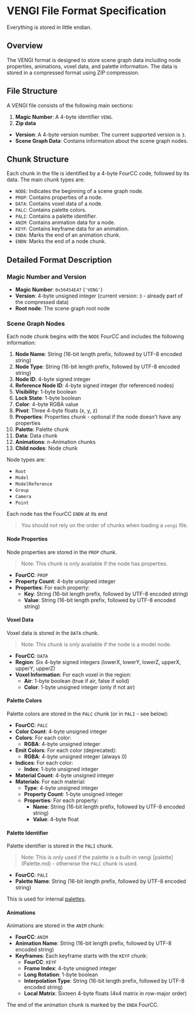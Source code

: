 # VENGI File Format Specification

Everything is stored in little endian.

## Overview

The VENGI format is designed to store scene graph data including node properties, animations, voxel data, and palette information. The data is stored in a compressed format using ZIP compression.

## File Structure

A VENGI file consists of the following main sections:

1. **Magic Number**: A 4-byte identifier `VENG`.
2. **Zip data**
  - **Version**: A 4-byte version number. The current supported version is `3`.
  - **Scene Graph Data**: Contains information about the scene graph nodes.

## Chunk Structure

Each chunk in the file is identified by a 4-byte FourCC code, followed by its data. The main chunk types are:

- `NODE`: Indicates the beginning of a scene graph node.
- `PROP`: Contains properties of a node.
- `DATA`: Contains voxel data of a node.
- `PALC`: Contains palette colors.
- `PALI`: Contains a palette identifier.
- `ANIM`: Contains animation data for a node.
- `KEYF`: Contains keyframe data for an animation.
- `ENDA`: Marks the end of an animation chunk.
- `ENDN`: Marks the end of a node chunk.

## Detailed Format Description

### Magic Number and Version

- **Magic Number**: `0x56454E47` (`'VENG'`)
- **Version**: 4-byte unsigned integer (current version: `3` - already part of the compressed data)
- **Root node**: The scene graph root node

### Scene Graph Nodes

Each node chunk begins with the `NODE` FourCC and includes the following information:

1. **Node Name**: String (16-bit length prefix, followed by UTF-8 encoded string)
2. **Node Type**: String (16-bit length prefix, followed by UTF-8 encoded string)
3. **Node ID**: 4-byte signed integer
4. **Reference Node ID**: 4-byte signed integer (for referenced nodes)
5. **Visibility**: 1-byte boolean
6. **Lock State**: 1-byte boolean
7. **Color**: 4-byte RGBA value
8. **Pivot**: Three 4-byte floats (x, y, z)
9. **Properties**: Properties chunk - optional if the node doesn't have any properties
10. **Palette**: Palette chunk
11. **Data**: Data chunk
12. **Animations**: n-Animation chunks
13. **Child nodes**: Node chunk

Node types are:

* `Root`
* `Model`
* `ModelReference`
* `Group`
* `Camera`
* `Point`

Each node has the FourCC `ENDN` at its end

> You should not rely on the order of chunks when loading a `vengi` file.

#### Node Properties

Node properties are stored in the `PROP` chunk.

> Note: This chunk is only available if the node has properties.

- **FourCC**: `PROP`
- **Property Count**: 4-byte unsigned integer
- **Properties**: For each property:
  - **Key**: String (16-bit length prefix, followed by UTF-8 encoded string)
  - **Value**: String (16-bit length prefix, followed by UTF-8 encoded string)

#### Voxel Data

Voxel data is stored in the `DATA` chunk.

> Note: This chunk is only available if the node is a model node.

- **FourCC**: `DATA`
- **Region**: Six 4-byte signed integers (lowerX, lowerY, lowerZ, upperX, upperY, upperZ)
- **Voxel Information**: For each voxel in the region:
  - **Air**: 1-byte boolean (true if air, false if solid)
  - **Color**: 1-byte unsigned integer (only if not air)

#### Palette Colors

Palette colors are stored in the `PALC` chunk (or in `PALI` - see below):

- **FourCC**: `PALC`
- **Color Count**: 4-byte unsigned integer
- **Colors**: For each color:
  - **RGBA**: 4-byte unsigned integer
- **Emit Colors**: For each color (deprecated):
  - **RGBA**: 4-byte unsigned integer (always 0)
- **Indices**: For each color:
  - **Index**: 1-byte unsigned integer
- **Material Count**: 4-byte unsigned integer
- **Materials**: For each material:
  - **Type**: 4-byte unsigned integer
  - **Property Count**: 1-byte unsigned integer
  - **Properties**: For each property:
    - **Name**: String (16-bit length prefix, followed by UTF-8 encoded string)
    - **Value**: 4-byte float

#### Palette Identifier

Palette identifier is stored in the `PALI` chunk.

> Note: This is only used if the palette is a built-in vengi [palette] (Palette.md) - otherwise the `PALC` chunk is used.

- **FourCC**: `PALI`
- **Palette Name**: String (16-bit length prefix, followed by UTF-8 encoded string)

This is used for internal [palettes](Palette.md).

#### Animations

Animations are stored in the `ANIM` chunk:

- **FourCC**: `ANIM`
- **Animation Name**: String (16-bit length prefix, followed by UTF-8 encoded string)
- **Keyframes**: Each keyframe starts with the `KEYF` chunk:
  - **FourCC**: `KEYF`
  - **Frame Index**: 4-byte unsigned integer
  - **Long Rotation**: 1-byte boolean
  - **Interpolation Type**: String (16-bit length prefix, followed by UTF-8 encoded string)
  - **Local Matrix**: Sixteen 4-byte floats (4x4 matrix in row-major order)

The end of the animation chunk is marked by the `ENDA` FourCC.
